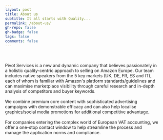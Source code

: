 ```yaml
---
layout: post
title: About us
subtitle: It all starts with Quality...
permalink: /about-us/
gh-repo: false
gh-badge: false
tags: false
comments: false
---
```

<br><br>
Pivot Services is a new and dynamic company that believes passionately in a holistic quality-centric approach to selling on Amazon Europe. 
Our team includes native speakers from the 5 key markets (UK, DE, FR, ES and IT), each of whom is familiar with Amazon's platform standards/guidelines and can maximise marketplace visibility through careful research and in-depth analysis of competitors and buyer keywords.<br><br>
We combine premium core content with sophisticated advertising campaigns with demonstrable efficacy and can also help localise graphics/social media promotions for additional competitive advantage.<br><br>
For companies entering the complex world of European VAT accounting, we offer a one-stop contact window to help streamline the process and manage the application norms and compliance.
